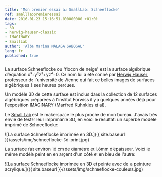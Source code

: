 ```yaml
---
title: 'Mon premier essai au SmallLab: Schneeflocke'
ref: smalllabpremieressai
date: 2016-01-23 15:16:51.000000000 +01:00
tags:
- 3D
- herwig-hauser-classic
- IMAGINARY
- SmallLab
author: 'Alba Marina MÁLAGA SABOGAL'
lang: fr
published: true
---
```


La surface Schneeflocke ou "flocon de neige" est la surface algébrique d’équation x³+y²z³+yz⁴=0. Ce nom lui a été donné par [Herwig Hauser](http://homepage.univie.ac.at/herwig.hauser/), professeur de l'université de Vienne qui fait de belles images de surfaces algébriques à ses heures perdues.

Un modèle 3D de cette surface est inclus dans la collection de 12 surfaces algébriques préparées à l'institut Forwiss il y a quelques années déjà pour l'exposition IMAGINARY (Manfred Kuhnkies et al).

Le [Small Lab](http://smalllab.proto204.co/) est le makerspace le plus proche de mon bureau. J'avais très envie de tester leur imprimante 3D, en voici le résultat: un superbe modèle imprimé de Schneeflocke:

![La surface Schneeflocke imprimée en 3D.]({{ site.baseurl }}/assets/img/schneeflocke-3d-print.jpg)

La surface fait environ 16 cm de diamètre et 1.8mm d’épaisseur. Voici le même modèle peint en en argent d'un côté et en bleu de l'autre:

![La surface Schneeflocke imprimée en 3D et peinte avec de la peinture acrylique.]({{ site.baseurl }}/assets/img/schneeflocke-couleurs.jpg)

